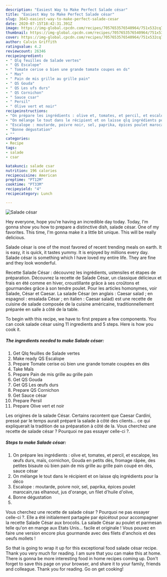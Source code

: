 ```yaml
---
description: "Easiest Way to Make Perfect Salade césar"
title: "Easiest Way to Make Perfect Salade césar"
slug: 3643-easiest-way-to-make-perfect-salade-cesar
date: 2020-07-15T18:42:31.391Z
image: https://img-global.cpcdn.com/recipes/7057653576540964/751x532cq70/salade-cesar-photo-principale-de-la-recette.jpg
thumbnail: https://img-global.cpcdn.com/recipes/7057653576540964/751x532cq70/salade-cesar-photo-principale-de-la-recette.jpg
cover: https://img-global.cpcdn.com/recipes/7057653576540964/751x532cq70/salade-cesar-photo-principale-de-la-recette.jpg
author: Calvin Griffith
ratingvalue: 4.2
reviewcount: 26346
recipeingredient:
- " Qlq feuilles de Salade vertes"
- " QS Escalope"
- " Tomate cerise o bien une grande tomate coupes en ds"
- " Mas"
- " Pain de mis grille au grille pain"
- " QS Gouda"
- " QS Les ufs durs"
- " QS Cornichon"
- " Sauce csar"
- " Persil"
- " Olive vert et noir"
recipeinstructions:
- "On prépare les ingrédients : olive et, tomates, et percil, et escalope, les œufs durs, maïs, cornichon, Gouda en petits dès, fromage râpée, des petites bisaute où bien pain de mis grille au grille pain coupé en dès, sauce césar"
- "On mélange le tout dans le récipient et on laisse qlq ingrédients pour la déco"
- "Escalope : moutarde, poivre noir, sel, paprika, épices poulet marocain,ras elhanout, jus d&#39;orange, un filet d&#39;huile d&#39;olive,"
- "Bonne dégustation"
- ""
categories:
- Recipe
tags:
- salade
- csar

katakunci: salade csar 
nutrition: 196 calories
recipecuisine: American
preptime: "PT12M"
cooktime: "PT33M"
recipeyield: "4"
recipecategory: Lunch

---
```



![Salade césar](https://img-global.cpcdn.com/recipes/7057653576540964/751x532cq70/salade-cesar-photo-principale-de-la-recette.jpg)

Hey everyone, hope you're having an incredible day today. Today, I'm gonna show you how to prepare a distinctive dish, salade césar. One of my favorites. This time, I'm gonna make it a little bit unique. This will be really delicious.

Salade césar is one of the most favored of recent trending meals on earth. It is easy, it is quick, it tastes yummy. It is enjoyed by millions every day. Salade césar is something which I have loved my entire life. They are fine and they look wonderful.

Recette Salade César : découvrez les ingrédients, ustensiles et étapes de préparation. Découvrez la recette de Salade César, un classique délicieux et frais en été comme en hiver, croustillante grâce à ses croûtons et gourmandes grâce à son tendre poulet. Pour les articles homonymes, voir Salade, César et Caesar. La salade César (en anglais : Caesar salad ; en espagnol : ensalada César ; en italien : Caesar salad) est une recette de cuisine de salade composée de la cuisine américaine, traditionnellement préparée en salle à côté de la table.


To begin with this recipe, we have to first prepare a few components. You can cook salade césar using 11 ingredients and 5 steps. Here is how you cook it.

<!--inarticleads1-->

##### The ingredients needed to make Salade césar:

1. Get  Qlq feuilles de Salade vertes
1. Make ready  QS Escalope
1. Prepare  Tomate cerise où bien une grande tomate coupées en dès
1. Take  Maîs
1. Prepare  Pain de mis grille au grille pain
1. Get  QS Gouda
1. Get  QS Les œufs durs
1. Prepare  QS Cornichon
1. Get  Sauce césar
1. Prepare  Persil
1. Prepare  Olive vert et noir


Les origines de la salade César. Certains racontent que Caesar Cardini, pressé par le temps aurait préparé la salade à côté des clients… ce qui expliquerait la tradition de sa préparation à côté de la. Vous cherchez une recette de salade césar ? Pourquoi ne pas essayer celle-ci ?. 

<!--inarticleads2-->

##### Steps to make Salade césar:

1. On prépare les ingrédients : olive et, tomates, et percil, et escalope, les œufs durs, maïs, cornichon, Gouda en petits dès, fromage râpée, des petites bisaute où bien pain de mis grille au grille pain coupé en dès, sauce césar
1. On mélange le tout dans le récipient et on laisse qlq ingrédients pour la déco
1. Escalope : moutarde, poivre noir, sel, paprika, épices poulet marocain,ras elhanout, jus d&#39;orange, un filet d&#39;huile d&#39;olive,
1. Bonne dégustation
1. 


Vous cherchez une recette de salade césar ? Pourquoi ne pas essayer celle-ci ?. Elle a été initialement partagée par épicétout pour accompagner la recette Salade César aux brocolis. La salade César au poulet et parmesan telle qu&#39;on en mange aux Etats Unis… facile et originale ! Vous pouvez en faire une version encore plus gourmande avec des filets d&#39;anchois et des oeufs mollets ! 

So that is going to wrap it up for this exceptional food salade césar recipe. Thank you very much for reading. I am sure that you can make this at home. There is gonna be more interesting food in home recipes coming up. Don't forget to save this page on your browser, and share it to your family, friends and colleague. Thank you for reading. Go on get cooking!
